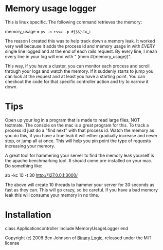 # Memory usage logger

This is linux specific. The following command retrieves the memory:

  memory_usage = `ps -o rss= -p #{$$}`.to_i

The reason I created this was to help track down a memory leak. It worked very well because it adds the process id and memory usage in with *EVERY* single line logged and at the end of each rails request. By every line, I mean every line in your log will end with " (mem #{memory_usage})".

This way, if you have a cluster, you can monitor each process and scroll through your logs and watch the memory. If it suddenly starts to jump you can look at the request and at least you have a starting point. You can checkout the code for that specific controller action and try to narrow it down. 

# Tips

Open up your log in a program that is made to read large files, NOT textmate. The console on the mac is a great program for this. To track a process id just do a "find next" with that process id. Watch the memory as you do this, if you have a true leak it will either gradually increase and never stop, or jump all at once. This will help you pin point the type of requests increasing your memory.

A great tool for hammering your server to find the memory leak yourself is the apache benchmarking tool. It should come pre-installed on your mac. Do something like:

  ab -kc 10 -t 30 http://127.0.0.1:3000/

The above will create 10 threads to hammer your server for 30 seconds as fast as they can. This will go crazy, so be careful. If you have a bad memory leak this will consume your memory in no time.

# Installation

  class Applicationcontroller
    include MemoryUsageLogger
  end


Copyright (c) 2008 Ben Johnson of [Binary Logic](http://www.binarylogic.com), released under the MIT license